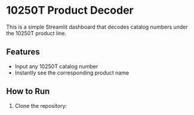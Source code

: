 
# 10250T Product Decoder

This is a simple Streamlit dashboard that decodes catalog numbers under the 10250T product line.

## Features
- Input any 10250T catalog number
- Instantly see the corresponding product name

## How to Run

1. Clone the repository:
   ```
